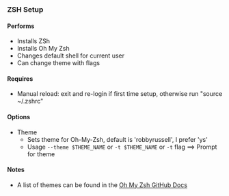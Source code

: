 ### ZSH Setup

#### Performs
- Installs ZSh
- Installs Oh My Zsh
- Changes default shell for current user
- Can change theme with flags

#### Requires
- Manual reload: exit and re-login if first time setup, otherwise run "source ~/.zshrc"

#### Options
- Theme
  - Sets theme for Oh-My-Zsh, default is 'robbyrussell', I prefer 'ys'
  - Usage `--theme $THEME_NAME` or `-t $THEME_NAME` or `-t` flag ==> Prompt for theme


#### Notes
- A list of themes can be found in the [Oh My Zsh GitHub Docs](https://github.com/ohmyzsh/ohmyzsh/wiki/Themes)

